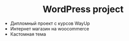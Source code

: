 <!DOCTYPE html>
<html lang="en">
<body>
  <h1 style="text-align: center;">WordPress project</h1>
  <ul>    
      <li>Дипломный проект с курсов WayUp</li>
      <li>Интернет магазин на woocommerce</li>
      <li>Кастомная тема</li>    
  </ul>
</body>
</html>